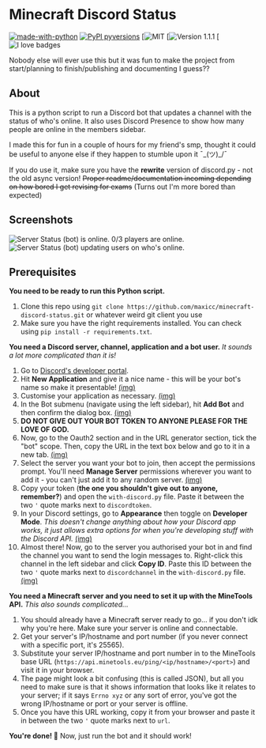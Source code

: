 # Minecraft Discord Status
[![made-with-python](https://img.shields.io/badge/Made%20with-Python-informational.svg)](https://www.python.org/) [![PyPI pyversions](https://img.shields.io/pypi/pyversions/discord.py.svg)](https://pypi.python.org/pypi/discord.py/) [![MIT](https://img.shields.io/badge/license-MIT-green.svg) [![Version 1.1.1](https://img.shields.io/badge/version-1.1.1-informational.svg) [![I love badges](https://img.shields.io/badge/obsessed%20with%20badges%3F-true-blueviolet.svg)

Nobody else will ever use this but it was fun to make the project from start/planning to finish/publishing and documenting I guess??

## About

This is a python script to run a Discord bot that updates a channel with the status of who's online.
It also uses Discord Presence to show how many people are online in the members sidebar.

I made this for fun in a couple of hours for my friend's smp, thought it could be useful to anyone else if they happen to stumble upon it ¯\_(ツ)_/¯

If you do use it, make sure you have the **rewrite** version of discord.py - not the old async version! ~~Proper readme/documentation incoming depending on how bored I get revising for exams~~ (Turns out I'm more bored than expected)

## Screenshots
![Server Status (bot) is online. 0/3 players are online.](https://i.imgur.com/gVLLibU.png)
![Server Status (bot) updating users on who's online.](https://i.imgur.com/wlTBBaM.png)

## Prerequisites
**You need to be ready to run this Python script.**
1. Clone this repo using `git clone https://github.com/maxicc/minecraft-discord-status.git` or whatever weird git client you use
2. Make sure you have the right requirements installed. You can check using `pip install -r requirements.txt`.

**You need a Discord server, channel, application and a bot user.**
*It sounds a lot more complicated than it is!*

 1. Go to [Discord's developer portal](https://www.discordapp.com/developers/applications).
 2. Hit **New Application** and give it a nice name - this will be your bot's name so make it presentable! [(img)](https://i.imgur.com/Kt8eDYN.png)
 3. Customise your application as necessary. [(img)](https://i.imgur.com/tRkXrzT.png)
 4. In the Bot submenu (navigate using the left sidebar), hit **Add Bot** and then confirm the dialog box. [(img)](https://i.imgur.com/Cw6sM22.png)
 5. **DO NOT GIVE OUT YOUR BOT TOKEN TO ANYONE PLEASE FOR THE LOVE OF GOD.**
 6. Now, go to the Oauth2 section and in the URL generator section, tick the "bot" scope. Then, copy the URL in the text box below and go to it in a new tab. [(img)](https://i.imgur.com/QEDd7xB.png)
 7. Select the server you want your bot to join, then accept the permissions prompt. You'll need **Manage Server** permissions wherever you want to add it - you can't just add it to any random server. [(img)](https://i.imgur.com/BW1IgeN.png)
 8. Copy your token (**the one you shouldn't give out to anyone, remember?**) and open the `with-discord.py` file. Paste it between the two `'` quote marks next to `discordtoken`.
 9. In your Discord settings, go to **Appearance** then toggle on **Developer Mode**. *This doesn't change anything about how your Discord app works, it just allows extra options for when you're developing stuff with the Discord API.* [(img)](https://i.imgur.com/fspwlrk.png)
 10. Almost there! Now, go to the server you authorised your bot in and find the channel you want to send the login messages to. Right-click this channel in the left sidebar and click **Copy ID**. Paste this ID between the two `'` quote marks next to `discordchannel` in the `with-discord.py` file. [(img)](https://i.imgur.com/jOdsPuf.png)

**You need a Minecraft server and you need to set it up with the MineTools API.**
*This also sounds complicated...*

 1. You should already have a Minecraft server ready to go... if you don't idk why you're here. Make sure your server is online and connectable.
 2. Get your server's IP/hostname and port number (if you never connect with a specific port, it's 25565).
 3. Substitute your server IP/hostname and port number in to the MineTools base URL (`https://api.minetools.eu/ping/<ip/hostname>/<port>`) and visit it in your browser.
 4. The page might look a bit confusing (this is called JSON), but all you need to make sure is that it shows information that looks like it relates to your server; if it says `Errno xyz` or any sort of error, you've got the wrong IP/hostname or port or your server is offline.
 5. Once you have this URL working, copy it from your browser and paste it in between the two `'` quote marks next to `url`.

**You're done! 🎉**
Now, just run the bot and it should work!
